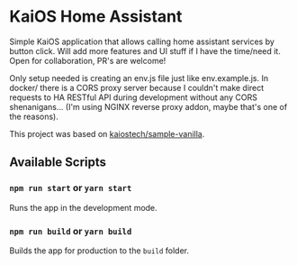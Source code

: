 # KaiOS Home Assistant

Simple KaiOS application that allows calling home assistant services by button click.
Will add more features and UI stuff if I have the time/need it. Open for collaboration, PR's are welcome!

Only setup needed is creating an env.js file just like env.example.js. In docker/ there is a CORS proxy server because I couldn't make direct requests to HA RESTful API during development without any CORS shenanigans... (I'm using NGINX reverse proxy addon, maybe that's one of the reasons).

This project was based on [kaiostech/sample-vanilla](https://github.com/kaiostech/sample-vanilla).

## Available Scripts

### `npm run start` or `yarn start`

Runs the app in the development mode.

### `npm run build` or `yarn build`

Builds the app for production to the `build` folder.
